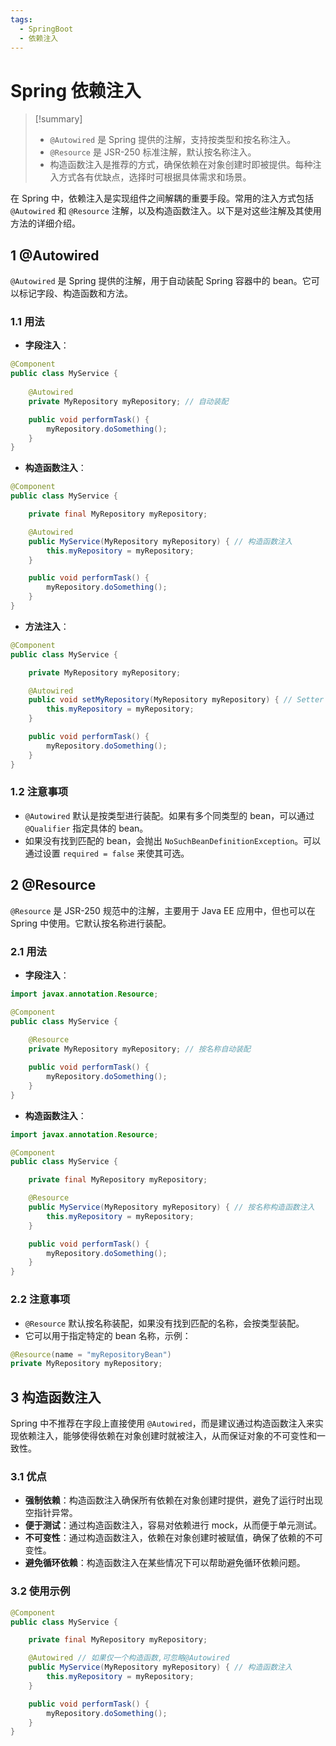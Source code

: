 ```yaml
---
tags:
  - SpringBoot
  - 依赖注入
---
```


# Spring 依赖注入

> [!summary]
>
> - `@Autowired` 是 Spring 提供的注解，支持按类型和按名称注入。
> - `@Resource` 是 JSR-250 标准注解，默认按名称注入。
> - 构造函数注入是推荐的方式，确保依赖在对象创建时即被提供。每种注入方式各有优缺点，选择时可根据具体需求和场景。

在 Spring 中，依赖注入是实现组件之间解耦的重要手段。常用的注入方式包括 `@Autowired` 和 `@Resource` 注解，以及构造函数注入。以下是对这些注解及其使用方法的详细介绍。

## 1 @Autowired

`@Autowired` 是 Spring 提供的注解，用于自动装配 Spring 容器中的 bean。它可以标记字段、构造函数和方法。

### 1.1 用法

- **字段注入**：

```java
@Component
public class MyService {
    
    @Autowired
    private MyRepository myRepository; // 自动装配

    public void performTask() {
        myRepository.doSomething();
    }
}
```

- **构造函数注入**：

```java
@Component
public class MyService {

    private final MyRepository myRepository;

    @Autowired
    public MyService(MyRepository myRepository) { // 构造函数注入
        this.myRepository = myRepository;
    }

    public void performTask() {
        myRepository.doSomething();
    }
}
```

- **方法注入**：

```java
@Component
public class MyService {

    private MyRepository myRepository;

    @Autowired
    public void setMyRepository(MyRepository myRepository) { // Setter 方法注入
        this.myRepository = myRepository;
    }

    public void performTask() {
        myRepository.doSomething();
    }
}
```

### 1.2 注意事项

- `@Autowired` 默认是按类型进行装配。如果有多个同类型的 bean，可以通过 `@Qualifier` 指定具体的 bean。
- 如果没有找到匹配的 bean，会抛出 `NoSuchBeanDefinitionException`。可以通过设置 `required = false` 来使其可选。

## 2 @Resource

`@Resource` 是 JSR-250 规范中的注解，主要用于 Java EE 应用中，但也可以在 Spring 中使用。它默认按名称进行装配。

### 2.1 用法

- **字段注入**：

```java
import javax.annotation.Resource;

@Component
public class MyService {
    
    @Resource
    private MyRepository myRepository; // 按名称自动装配

    public void performTask() {
        myRepository.doSomething();
    }
}
```

- **构造函数注入**：

```java
import javax.annotation.Resource;

@Component
public class MyService {

    private final MyRepository myRepository;

    @Resource
    public MyService(MyRepository myRepository) { // 按名称构造函数注入
        this.myRepository = myRepository;
    }

    public void performTask() {
        myRepository.doSomething();
    }
}
```

### 2.2 注意事项

- `@Resource` 默认按名称装配，如果没有找到匹配的名称，会按类型装配。
- 它可以用于指定特定的 bean 名称，示例：

```java
@Resource(name = "myRepositoryBean")
private MyRepository myRepository;
```

## 3 构造函数注入

Spring 中不推荐在字段上直接使用 `@Autowired`，而是建议通过构造函数注入来实现依赖注入，能够使得依赖在对象创建时就被注入，从而保证对象的不可变性和一致性。

### 3.1 优点

- **强制依赖**：构造函数注入确保所有依赖在对象创建时提供，避免了运行时出现空指针异常。
- **便于测试**：通过构造函数注入，容易对依赖进行 mock，从而便于单元测试。
- **不可变性**：通过构造函数注入，依赖在对象创建时被赋值，确保了依赖的不可变性。
- **避免循环依赖**：构造函数注入在某些情况下可以帮助避免循环依赖问题。

### 3.2 使用示例

```java
@Component
public class MyService {

    private final MyRepository myRepository;

    @Autowired // 如果仅一个构造函数,可忽略@Autowired
    public MyService(MyRepository myRepository) { // 构造函数注入
        this.myRepository = myRepository;
    }

    public void performTask() {
        myRepository.doSomething();
    }
}
```
